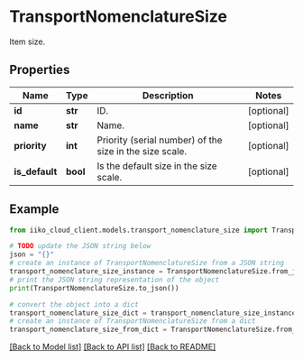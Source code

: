 # TransportNomenclatureSize

Item size.

## Properties

Name | Type | Description | Notes
------------ | ------------- | ------------- | -------------
**id** | **str** | ID. | [optional] 
**name** | **str** | Name. | [optional] 
**priority** | **int** | Priority (serial number) of the size in the size scale. | [optional] 
**is_default** | **bool** | Is the default size in the size scale. | [optional] 

## Example

```python
from iiko_cloud_client.models.transport_nomenclature_size import TransportNomenclatureSize

# TODO update the JSON string below
json = "{}"
# create an instance of TransportNomenclatureSize from a JSON string
transport_nomenclature_size_instance = TransportNomenclatureSize.from_json(json)
# print the JSON string representation of the object
print(TransportNomenclatureSize.to_json())

# convert the object into a dict
transport_nomenclature_size_dict = transport_nomenclature_size_instance.to_dict()
# create an instance of TransportNomenclatureSize from a dict
transport_nomenclature_size_from_dict = TransportNomenclatureSize.from_dict(transport_nomenclature_size_dict)
```
[[Back to Model list]](../README.md#documentation-for-models) [[Back to API list]](../README.md#documentation-for-api-endpoints) [[Back to README]](../README.md)


